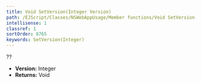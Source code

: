 ```yaml
---
title: Void SetVersion(Integer Version)
path: /EJScript/Classes/NSWebAppUsage/Member functions/Void SetVersion(Integer p_0)
intellisense: 1
classref: 1
sortOrder: 8765
keywords: SetVersion(Integer)
---
```



??



* **Version:** Integer
* **Returns:** Void



